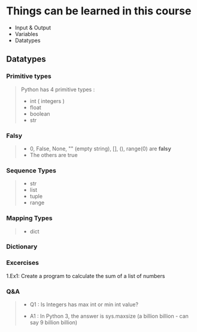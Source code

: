 # Things can be learned in this course

- Input & Output
- Variables
- Datatypes

## Datatypes

### Primitive types

> Python has 4 primitive types : 
>
> - int ( integers )
> - float
> - boolean
> - str

### Falsy

> - 0, False, None, "" (empty string), [], (), range(0) are **falsy**
> - The others are true

### Sequence Types

> - str
> - list
> - tuple
> - range

### Mapping Types

> - dict

### Dictionary

### Excercises

1.Ex1: Create a program to calculate the sum of a list of numbers

### Q&A

> - Q1 : Is Integers has max int or min int value?
>
> - A1 : In Python 3, the answer is sys.maxsize (a billion billion - can say 9 billion billion) 


